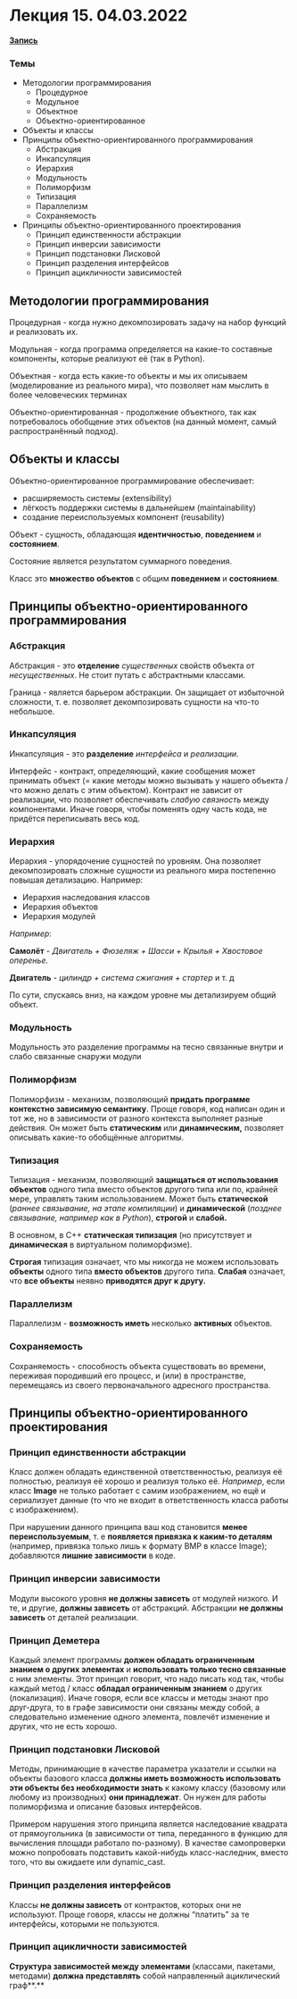 # Лекция 15. 04.03.2022

[**Запись**](https://youtu.be/6u3dmjDfLss?list=PLEwK9wdS5g0qH2ceSdeiPnB8xHb1hVB-_)

### Темы

- Методологии программирования
    - Процедурное
    - Модульное
    - Объектное
    - Объектно-ориентированное
- Объекты и классы
- Принципы объектно-ориентированного программирования
    - Абстракция
    - Инкапсуляция
    - Иерархия
    - Модульность
    - Полиморфизм
    - Типизация
    - Параллелизм
    - Сохраняемость
- Принципы объектно-ориентированного проектирования
    - Принцип единственности абстракции
    - Принцип инверсии зависимости
    - Принцип подстановки Лисковой
    - Принцип разделения интерфейсов
    - Принцип ацикличности зависимостей

## Методологии программирования

Процедурная - когда нужно декомпозировать задачу на набор функций и реализовать их.

Модульная - когда программа определяется на какие-то составные компоненты, которые реализуют её (так в Python).

Объектная - когда есть какие-то объекты и мы их описываем (моделирование из реального мира), что позволяет нам мыслить в более человеческих терминах

Объектно-ориентированная - продолжение объектного, так как потребовалось обобщение этих объектов (на данный момент, самый распространённый подход).

## Объекты и классы

Объектно-ориентированное программирование обеспечивает: 

- расширяемость системы (extensibility)
- лёгкость поддержки системы в дальнейшем (maintainability)
- создание переиспользуемых компонент (reusability)

Объект - сущность, обладающая **идентичностью**, **поведением** и **состоянием**.

Состояние является результатом суммарного поведения.

Класс это **множество** **объектов** с общим **поведением** и **состоянием**.

## Принципы объектно-ориентированного программирования

### Абстракция

Абстракция - это **отделение** *существенных* свойств объекта от *несущественных*. Не стоит путать с абстрактными классами.

Граница - является барьером абстракции. Он защищает от избыточной сложности, т. е. позволяет декомпозировать сущности на что-то небольшое.

### Инкапсуляция

Инкапсуляция - это **разделение** *интерфейса* и *реализации*. 

Интерфейс - контракт, определяющий, какие сообщения может принимать объект (= какие методы можно вызывать у нашего объекта / что можно делать с этим объектом). Контракт не зависит от реализации, что позволяет обеспечивать *слабую связность* между компонентами. Иначе говоря, чтобы поменять одну часть кода, не придётся переписывать весь код.

### **Иерархия**

Иерархия - упорядочение сущностей по уровням. Она позволяет декомпозировать сложные сущности из реального мира постепенно повышая детализацию. Например:

- Иерархия наследования классов
- Иерархия объектов
- Иерархия модулей

*Например*:

**Самолёт** - *Двигатель + Фюзеляж + Шасси + Крылья + Хвостовое оперенье.*

**Двигатель** - *цилиндр* *+ система сжигания + стартер*  и т. д

По сути, спускаясь вниз, на каждом уровне мы детализируем общий объект.

### Модульность

Модульность это разделение программы на тесно связанные внутри и слабо связанные снаружи модули

### Полиморфизм

Полиморфизм - механизм, позволяющий **придать программе контекстно зависимую семантику**. Проще говоря, код написан один и тот же, но в зависимости от разного контекста выполняет разные действия. Он может быть **статическим** или **динамическим,** позволяет описывать какие-то обобщённые алгоритмы.

### Типизация

Типизация - механизм, позволяющий **защищаться от использования объектов** одного типа вместо объектов другого типа или по, крайней мере, управлять таким использованием. Может быть **статической** (*раннее связывание, на этапе компиляции*) и **динамической** (*позднее связывание, например как в Python*), **строгой** и **слабой.** 

В основном, в C++ **статическая типизация** (но присутствует и **динамическая** в виртуальном полиморфизме).

**Строгая** типизация означает, что мы никогда не можем использовать **объекты** одного типа **вместо объектов** другого типа. **Слабая** означает, что **все объекты** неявно **приводятся друг к другу.**

### Параллелизм

Параллелизм - **возможность иметь** несколько **активных** объектов.

### Сохраняемость

Сохраняемость - способность объекта существовать во времени, переживая породивший его процесс, и (или) в пространстве, перемещаясь из своего первоначального адресного пространства.

## Принципы объектно-ориентированного проектирования

### Принцип единственности абстракции

Класс должен обладать единственной ответственностью, реализуя её полностью, реализуя её хорошо и реализуя только её. *Например*, если класс **Image** не только работает с самим изображением, но ещё и сериализует данные (то что не входит в ответственность класса работы с изображением).

При нарушении данного принципа ваш код становится **менее переиспользуемым**, т. е **появляется привязка к каким-то деталям** (например, привязка только лишь к формату BMP в классе Image); добавляются **лишние зависимости** в коде.

### Принцип инверсии зависимости

Модули высокого уровня **не должны зависеть** от модулей низкого. И те, и другие, **должны зависеть** от абстракций. Абстракции **не должны зависеть** от деталей реализации.

### Принцип Деметера

Каждый элемент программы **должен обладать ограниченным знанием о других элементах** и **использовать только тесно связанные** с ним элементы. Этот принцип говорит, что надо писать код так, чтобы каждый метод / класс **обладал ограниченным знанием** о других (локализация). Иначе говоря, если все классы и методы знают про друг-друга, то в графе зависимости они связаны между собой, а следовательно изменение одного элемента, повлечёт изменение и других, что не есть хорошо.

### Принцип подстановки Лисковой

Методы, принимающие в качестве параметра указатели и ссылки на объекты базового класса **должны иметь возможность использовать эти объекты без необходимости знать** к какому классу (базовому или любому из производных) **они принадлежат**. Он нужен для работы полиморфизма и описание базовых интерфейсов.

Примером нарушения этого принципа является наследование квадрата от прямоугольника (в зависимости от типа, переданного в функцию для вычисления площади работало по-разному). В качестве самопроверки можно попробовать подставить какой-нибудь класс-наследник, вместо того, что вы ожидаете или dynamic_cast.

### Принцип разделения интерфейсов

Классы **не должны зависеть** от контрактов, которых они не используют. Проще говоря, классы не должны “платить” за те интерфейсы, которыми не пользуются.

### Принцип ацикличности зависимостей

**Структура зависимостей между элементами** (классами, пакетами, методами) **должна** **представлять** собой направленный ациклический граф**.**